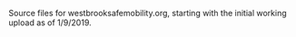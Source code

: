 Source files for westbrooksafemobility.org, starting with the initial working upload as of 1/9/2019.
